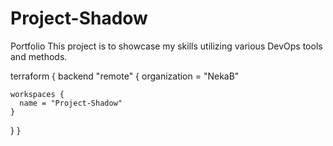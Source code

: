 # Project-Shadow
Portfolio 
This project is to showcase my skills utilizing various DevOps tools and methods. 

terraform {
  backend "remote" {
    organization = "NekaB"

    workspaces {
      name = "Project-Shadow"
    }
  }
}
